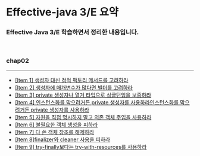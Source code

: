 # Effective-java 3/E 요약
### Effective Java 3/E 학습하면서 정리한 내용입니다.

</br>

###  **chap02**
---
- [[Item 1] 생성자 대신 정적 팩토리 메서드를 고려하라](https://github.com/brick0123/effective-java/blob/main/chap02/Item1.md)
- [[Item 2] 생성자에 매개변수가 많다면 빌더를 고려하라](https://github.com/brick0123/effective-java/blob/main/chap02/Item2.md)
- [[Item 3] private 생성자나 열거 타입으로 싱글턴임을 보증하라](https://github.com/brick0123/effective-java/blob/main/chap02/Item3.md)
- [[Item 4] 인스턴스화를 막으려거든 private 생성자를 사용하라인스턴스화를 막으려거든 private 생성자를 사용하라](https://github.com/brick0123/effective-java/blob/main/chap02/Item4.md)
- [[Item 5] 자원을 직접 명시하지 말고 의존 객체 주입을 사용하라](https://github.com/brick0123/effective-java/blob/main/chap02/Item5.md)
- [[Item 6] 불필요한 객체 생성을 피하라](https://github.com/brick0123/effective-java/blob/main/chap02/Item6.md)
- [[Item 7] 다 쓴 객체 참조를 해제하라](https://github.com/brick0123/effective-java/blob/main/chap02/Item7.md)
- [[Item 8]finalizer와 cleaner 사용을 피하라](https://github.com/brick0123/effective-java/blob/main/chap02/Item8.md)
- [[Item 9] try-finally보다는 try-with-resources를 사용하라](https://github.com/brick0123/effective-java/blob/main/chap02/Item2.md)

